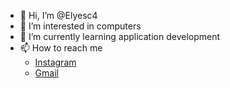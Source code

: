 - 👋 Hi, I’m @Elyesc4
- 👀 I’m interested in computers
- 🌱 I’m currently learning application development
- 📫 How to reach me  
  - [Instagram](https://www.instagram.com/github.com.elyesc4/)
  - [Gmail](mailto:elyesbrinis@gmail.com)

<!---
Elyesc4/Elyesc4 is a ✨ special ✨ repository because its `README.md` (this file) appears on your GitHub profile.
You can click the Preview link to take a look at your changes.
--->
